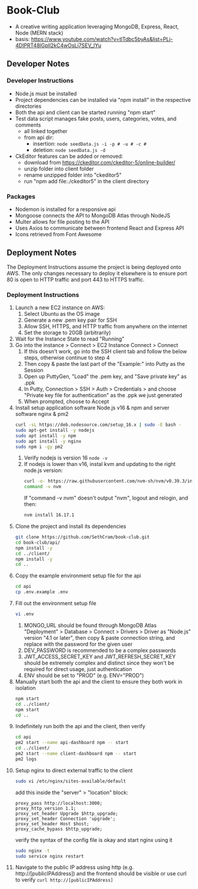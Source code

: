 # Book-Club
- A creative writing application leveraging MongoDB, Express, React, Node (MERN stack)
- basis: https://www.youtube.com/watch?v=tlTdbc5byAs&list=PLj-4DlPRT48lGpll2kC4wOsLj7SEV_lYu

## Developer Notes
### Developer Instructions
- Node.js must be installed
- Project dependencies can be installed via "npm install" in the respective directories
- Both the api and client can be started running "npm start"
- Test data script manages fake posts, users, categories, votes, and comments
  - all linked together
  - from api dir: 
    - insertion: `node seedData.js -i -p # -u # -c #`
    - deletion: `node seedData.js -d`
- CkEditor features can be added or removed:
  - download from https://ckeditor.com/ckeditor-5/online-builder/
  - unzip folder into client folder 
  - rename unzipped folder into "ckeditor5"
  - run "npm add file:./ckeditor5" in the client directory
### Packages
- Nodemon is installed for a responsive api
- Mongoose connects the API to MongoDB Atlas through NodeJS
- Multer allows for file posting to the API
- Uses Axios to communicate between frontend React and Express API
- Icons retrieved from Font Awesome

## Deployment Notes

The Deployment Instructions assume the project is being deployed onto AWS. The only changes necessary to deploy it elsewhere is to ensure port 80 is open to HTTP traffic and port 443 to HTTPS traffic.

### Deployment Instructions
1. Launch a new EC2 instance on AWS:
    1. Select Ubuntu as the OS image
    2. Generate a new .pem key pair for SSH 
    3. Allow SSH, HTTPS, and HTTP traffic from anywhere on the internet
    4. Set the storage to 20GB (arbitrarily) 
2. Wait for the Instance State to read "Running" 
3. Go into the instance > Connect > EC2 Instance Connect > Connect
    1. If this doesn't work, go into the SSH client tab and follow the below steps, otherwise continue to step 4
    2. Then copy & paste the last part of the "Example:" into Putty as the Session
    3. Open up PuttyGen, "Load" the .pem key, and "Save private key" as .ppk
    4. In Putty, Connection > SSH > Auth > Credentials > and choose "Private key file for authentication" as the .ppk we just generated
    5. When prompted, choose to Accept
4. Install setup application software Node.js v16 & npm and server software nginx & pm2    
    ```sh
    curl -sL https://deb.nodesource.com/setup_16.x | sudo -E bash -
    sudo apt-get install -y nodejs
    sudo apt install -y npm
    sudo apt install -y nginx
    sudo npm i -gy pm2
    ```
    1. Verify nodejs is version 16 `node -v`
    2. If nodejs is lower than v16, instal kvm and updating to the right node.js version:
        ```sh
        curl -o- https://raw.githubusercontent.com/nvm-sh/nvm/v0.39.3/install.sh | bash
        command -v nvm
        ```
        If "command -v nvm" doesn't output "nvm", logout and relogin, and then:
        ```sh
        nvm install 16.17.1
        ```
5. Clone the project and install its dependencies
    ```sh
    git clone https://github.com/SethCram/book-club.git
    cd book-club/api/
    npm install -y 
    cd ../client/
    npm install -y
    cd ..
    ```
6. Copy the example environment setup file for the api
    ```sh
    cd api
    cp .env.example .env
    ```
7. Fill out the environment setup file
    ```sh
    vi .env
    ```
    1. MONGO_URL should be found through MongoDB Atlas "Deployment" > Database > Connect > Drivers > Driver as "Node.js" version "4.1 or later", then copy & paste connection string, and replace <password> with the password for the given user
    2. DEV_PASSWORD is recommended to be a complex passwords 
    3. JWT_ACCESS_SECRET_KEY and JWT_REFRESH_SECRET_KEY should be extremely complex and distinct since they won't be required for direct usage, just authentication
    3. ENV should be set to "PROD" (e.g. ENV="PROD")
8. Manually start both the api and the client to ensure they both work in isolation
    ```sh
    npm start 
    cd ../client/
    npm start 
    cd ..
    ```
9. Indefinitely run both the api and the client, then verify 
    ```sh
    cd api
    pm2 start --name api-dashboard npm -- start
    cd ../client/ 
    pm2 start --name client-dashboard npm -- start
    pm2 logs 
    ```
10. Setup nginx to direct external traffic to the client
    ```sh
    sudo vi /etc/nginx/sites-available/default
    ```
    add this inside the "server" > "location" block:
    ```
    proxy_pass http://localhost:3000;
    proxy_http_version 1.1;
    proxy_set_header Upgrade $http_upgrade;
    proxy_set_header Connection 'upgrade';
    proxy_set_header Host $host;
    proxy_cache_bypass $http_upgrade;
    ```
    verify the syntax of the config file is okay and start nginx using it
    ```sh
    sudo nginx -t
    sudo service nginx restart
    ```
11. Navigate to the public IP address using http (e.g. http://[publicIPAddress]) and the frontend should be visible or use curl to verify `curl http://[publicIPAddress]`
